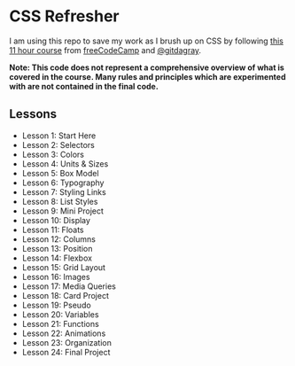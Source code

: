 # CSS Refresher

I am using this repo to save my work as I brush up on CSS by following [this 11 hour course](https://youtu.be/OXGznpKZ_sA?si=jUk0oBv8MgliTzwO) from [freeCodeCamp](https://www.freecodecamp.org/) and [@gitdagray](https://github.com/gitdagray/css_course).

**Note: This code does not represent a comprehensive overview of what is covered in the course. Many rules and principles which are experimented with are not contained in the final code.**

## Lessons
* Lesson 1: Start Here
* Lesson 2: Selectors
* Lesson 3: Colors
* Lesson 4: Units & Sizes
* Lesson 5: Box Model
* Lesson 6: Typography
* Lesson 7: Styling Links
* Lesson 8: List Styles
* Lesson 9: Mini Project
* Lesson 10: Display
* Lesson 11: Floats
* Lesson 12: Columns
* Lesson 13: Position
* Lesson 14: Flexbox
* Lesson 15: Grid Layout
* Lesson 16: Images
* Lesson 17: Media Queries
* Lesson 18: Card Project
* Lesson 19: Pseudo
* Lesson 20: Variables
* Lesson 21: Functions
* Lesson 22: Animations
* Lesson 23: Organization
* Lesson 24: Final Project
